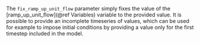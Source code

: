 The `fix_ramp_up_unit_flow` parameter simply fixes the value of the [ramp\_up\_unit\_flow](@ref Variables) variable to the provided value. It is possible to provide an incomplete timeseries of values, which can be used for example to impose initial conditions by providing a value only for the first timestep included in the model.
